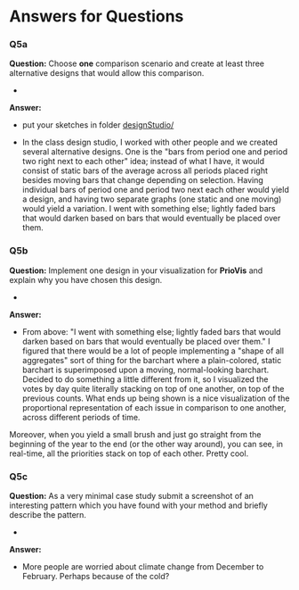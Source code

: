 # Answers for Questions

### Q5a
**Question:** Choose __one__ comparison scenario and create at least three alternative designs that would allow this comparison.

-
**Answer:** 

- put your sketches in folder [designStudio/](designStudio/)

- In the class design studio, I worked with other people and we created several alternative designs. One is the "bars from period one and period two right next to each other" idea; instead of what I have, it would consist of static bars of the average across all periods placed right besides moving bars that change depending on selection. Having individual bars of period one and period two next each other would yield a design, and having two separate graphs (one static and one moving) would yield a variation. I went with something else; lightly faded bars that would darken based on bars that would eventually be placed over them. 

### Q5b
**Question:** Implement one design in your visualization for **PrioVis** and explain why you have chosen this design.

-
**Answer:**  

- From above: "I went with something else; lightly faded bars that would darken based on bars that would eventually be placed over them." I figured that there would be a lot of people implementing a "shape of all aggregates" sort of thing for the barchart where a plain-colored, static barchart is superimposed upon a moving, normal-looking barchart. Decided to do something a little different from it, so I visualized the votes by day quite literally stacking on top of one another, on top of the previous counts. What ends up being shown is a nice visualization of the proportional representation of each issue in comparison to one another, across different periods of time.

Moreover, when you yield a small brush and just go straight from the beginning of the year to the end (or the other way around), you can see, in real-time, all the priorities stack on top of each other. Pretty cool.

### Q5c
**Question:** As a very minimal case study submit a screenshot of an interesting pattern which you have found with your method and briefly describe the pattern.

-
**Answer:**

- More people are worried about climate change from December to February. Perhaps because of the cold? 

